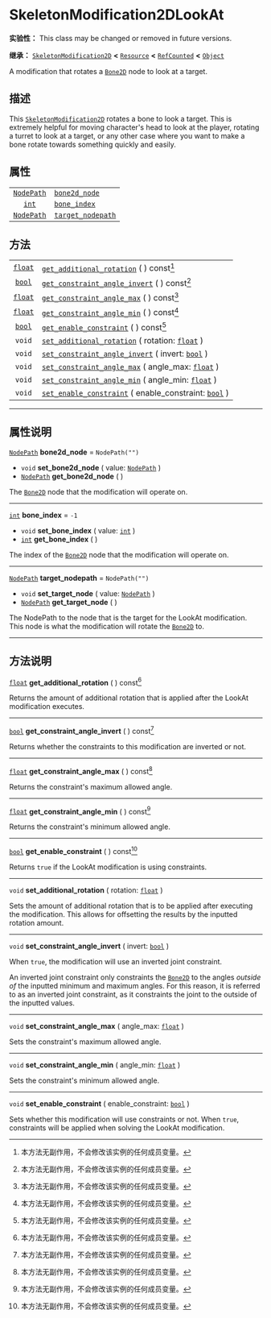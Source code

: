 <!-- ⚠ 请勿编辑本文件 ⚠ -->
<!-- 本文档使用脚本从 WeDot 引擎源码仓库生成。 -->
<!-- 生成脚本：https://github.com/WeDot-Engine/WeDot/tree/4.3/doc/tools/make_md.py； -->
<!-- 原文件：https://github.com/WeDot-Engine/WeDot/tree/4.3/doc/classes/SkeletonModification2DLookAt.xml。 -->

<div id="_class_skeletonmodification2dlookat"></div>

# SkeletonModification2DLookAt

**实验性：** This class may be changed or removed in future versions.

**继承：** [`SkeletonModification2D`](class_skeletonmodification2d.md) **<** [`Resource`](class_resource.md) **<** [`RefCounted`](class_refcounted.md) **<** [`Object`](class_object.md)

A modification that rotates a [`Bone2D`](class_bone2d.md) node to look at a target.

## 描述

This [`SkeletonModification2D`](class_skeletonmodification2d.md) rotates a bone to look a target. This is extremely helpful for moving character's head to look at the player, rotating a turret to look at a target, or any other case where you want to make a bone rotate towards something quickly and easily.

## 属性

|||
|:-:|:--|
| [`NodePath`](class_nodepath.md) | [`bone2d_node`](#class_skeletonmodification2dlookat_property_bone2d_node)         | ``NodePath("")`` |
| [`int`](class_int.md)           | [`bone_index`](#class_skeletonmodification2dlookat_property_bone_index)           | ``-1``           |
| [`NodePath`](class_nodepath.md) | [`target_nodepath`](#class_skeletonmodification2dlookat_property_target_nodepath) | ``NodePath("")`` |

## 方法

|||
|:-:|:--|
| [`float`](class_float.md) | [`get_additional_rotation`](#class_skeletonmodification2dlookat_method_get_additional_rotation) ( ) const[^const]                           |
| [`bool`](class_bool.md)   | [`get_constraint_angle_invert`](#class_skeletonmodification2dlookat_method_get_constraint_angle_invert) ( ) const[^const]                   |
| [`float`](class_float.md) | [`get_constraint_angle_max`](#class_skeletonmodification2dlookat_method_get_constraint_angle_max) ( ) const[^const]                         |
| [`float`](class_float.md) | [`get_constraint_angle_min`](#class_skeletonmodification2dlookat_method_get_constraint_angle_min) ( ) const[^const]                         |
| [`bool`](class_bool.md)   | [`get_enable_constraint`](#class_skeletonmodification2dlookat_method_get_enable_constraint) ( ) const[^const]                               |
| `void`                    | [`set_additional_rotation`](#class_skeletonmodification2dlookat_method_set_additional_rotation) ( rotation: [`float`](class_float.md) )     |
| `void`                    | [`set_constraint_angle_invert`](#class_skeletonmodification2dlookat_method_set_constraint_angle_invert) ( invert: [`bool`](class_bool.md) ) |
| `void`                    | [`set_constraint_angle_max`](#class_skeletonmodification2dlookat_method_set_constraint_angle_max) ( angle_max: [`float`](class_float.md) )  |
| `void`                    | [`set_constraint_angle_min`](#class_skeletonmodification2dlookat_method_set_constraint_angle_min) ( angle_min: [`float`](class_float.md) )  |
| `void`                    | [`set_enable_constraint`](#class_skeletonmodification2dlookat_method_set_enable_constraint) ( enable_constraint: [`bool`](class_bool.md) )  |

<!-- rst-class:: classref-section-separator -->

---

## 属性说明

<div id="_class_skeletonmodification2dlookat_property_bone2d_node"></div>

[`NodePath`](class_nodepath.md) **bone2d_node** = ``NodePath("")`` <div id="class_skeletonmodification2dlookat_property_bone2d_node"></div>

- `void` **set_bone2d_node** ( value: [`NodePath`](class_nodepath.md) )
- [`NodePath`](class_nodepath.md) **get_bone2d_node** ( )

The [`Bone2D`](class_bone2d.md) node that the modification will operate on.

<!-- rst-class:: classref-item-separator -->

---

<div id="_class_skeletonmodification2dlookat_property_bone_index"></div>

[`int`](class_int.md) **bone_index** = ``-1`` <div id="class_skeletonmodification2dlookat_property_bone_index"></div>

- `void` **set_bone_index** ( value: [`int`](class_int.md) )
- [`int`](class_int.md) **get_bone_index** ( )

The index of the [`Bone2D`](class_bone2d.md) node that the modification will operate on.

<!-- rst-class:: classref-item-separator -->

---

<div id="_class_skeletonmodification2dlookat_property_target_nodepath"></div>

[`NodePath`](class_nodepath.md) **target_nodepath** = ``NodePath("")`` <div id="class_skeletonmodification2dlookat_property_target_nodepath"></div>

- `void` **set_target_node** ( value: [`NodePath`](class_nodepath.md) )
- [`NodePath`](class_nodepath.md) **get_target_node** ( )

The NodePath to the node that is the target for the LookAt modification. This node is what the modification will rotate the [`Bone2D`](class_bone2d.md) to.

<!-- rst-class:: classref-section-separator -->

---

## 方法说明

<div id="_class_skeletonmodification2dlookat_method_get_additional_rotation"></div>

[`float`](class_float.md) **get_additional_rotation** ( ) const[^const]<div id="class_skeletonmodification2dlookat_method_get_additional_rotation"></div>

Returns the amount of additional rotation that is applied after the LookAt modification executes.

<!-- rst-class:: classref-item-separator -->

---

<div id="_class_skeletonmodification2dlookat_method_get_constraint_angle_invert"></div>

[`bool`](class_bool.md) **get_constraint_angle_invert** ( ) const[^const]<div id="class_skeletonmodification2dlookat_method_get_constraint_angle_invert"></div>

Returns whether the constraints to this modification are inverted or not.

<!-- rst-class:: classref-item-separator -->

---

<div id="_class_skeletonmodification2dlookat_method_get_constraint_angle_max"></div>

[`float`](class_float.md) **get_constraint_angle_max** ( ) const[^const]<div id="class_skeletonmodification2dlookat_method_get_constraint_angle_max"></div>

Returns the constraint's maximum allowed angle.

<!-- rst-class:: classref-item-separator -->

---

<div id="_class_skeletonmodification2dlookat_method_get_constraint_angle_min"></div>

[`float`](class_float.md) **get_constraint_angle_min** ( ) const[^const]<div id="class_skeletonmodification2dlookat_method_get_constraint_angle_min"></div>

Returns the constraint's minimum allowed angle.

<!-- rst-class:: classref-item-separator -->

---

<div id="_class_skeletonmodification2dlookat_method_get_enable_constraint"></div>

[`bool`](class_bool.md) **get_enable_constraint** ( ) const[^const]<div id="class_skeletonmodification2dlookat_method_get_enable_constraint"></div>

Returns `true` if the LookAt modification is using constraints.

<!-- rst-class:: classref-item-separator -->

---

<div id="_class_skeletonmodification2dlookat_method_set_additional_rotation"></div>

`void` **set_additional_rotation** ( rotation: [`float`](class_float.md) )<div id="class_skeletonmodification2dlookat_method_set_additional_rotation"></div>

Sets the amount of additional rotation that is to be applied after executing the modification. This allows for offsetting the results by the inputted rotation amount.

<!-- rst-class:: classref-item-separator -->

---

<div id="_class_skeletonmodification2dlookat_method_set_constraint_angle_invert"></div>

`void` **set_constraint_angle_invert** ( invert: [`bool`](class_bool.md) )<div id="class_skeletonmodification2dlookat_method_set_constraint_angle_invert"></div>

When `true`, the modification will use an inverted joint constraint.

An inverted joint constraint only constraints the [`Bone2D`](class_bone2d.md) to the angles *outside of* the inputted minimum and maximum angles. For this reason, it is referred to as an inverted joint constraint, as it constraints the joint to the outside of the inputted values.

<!-- rst-class:: classref-item-separator -->

---

<div id="_class_skeletonmodification2dlookat_method_set_constraint_angle_max"></div>

`void` **set_constraint_angle_max** ( angle_max: [`float`](class_float.md) )<div id="class_skeletonmodification2dlookat_method_set_constraint_angle_max"></div>

Sets the constraint's maximum allowed angle.

<!-- rst-class:: classref-item-separator -->

---

<div id="_class_skeletonmodification2dlookat_method_set_constraint_angle_min"></div>

`void` **set_constraint_angle_min** ( angle_min: [`float`](class_float.md) )<div id="class_skeletonmodification2dlookat_method_set_constraint_angle_min"></div>

Sets the constraint's minimum allowed angle.

<!-- rst-class:: classref-item-separator -->

---

<div id="_class_skeletonmodification2dlookat_method_set_enable_constraint"></div>

`void` **set_enable_constraint** ( enable_constraint: [`bool`](class_bool.md) )<div id="class_skeletonmodification2dlookat_method_set_enable_constraint"></div>

Sets whether this modification will use constraints or not. When `true`, constraints will be applied when solving the LookAt modification.

[^virtual]: 本方法通常需要用户覆盖才能生效。
[^const]: 本方法无副作用，不会修改该实例的任何成员变量。
[^vararg]: 本方法除了能接受在此处描述的参数外，还能够继续接受任意数量的参数。
[^constructor]: 本方法用于构造某个类型。
[^static]: 调用本方法无需实例，可直接使用类名进行调用。
[^operator]: 本方法描述的是使用本类型作为左操作数的有效运算符。
[^bitfield]: 这个值是由下列位标志构成位掩码的整数。
[^void]: 无返回值。
